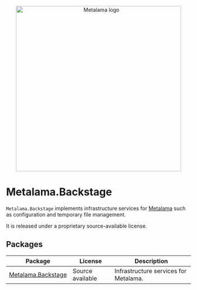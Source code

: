 <!-- Matomo Image Tracker-->
<img referrerpolicy="no-referrer-when-downgrade" src="https://postsharp.matomo.cloud/matomo.php?idsite=4&amp;rec=1" style="border:0" alt="" />
<!-- End Matomo -->

<p align="center">
<img width="450" src="https://github.com/postsharp/Metalama/raw/master/images/metalama-by-postsharp.svg" alt="Metalama logo" />
</p>


# Metalama.Backstage

`Metalama.Backstage` implements infrastructure services for [Metalama](https://github.com/postsharp/Metalama) such as configuration and temporary file management.

It is released under a proprietary source-available license.

## Packages

| Package | License | Description |
|--|--|--|
| [Metalama.Backstage](https://www.nuget.org/packages/Metalama.Backstage) | Source available | Infrastructure services for Metalama. |
